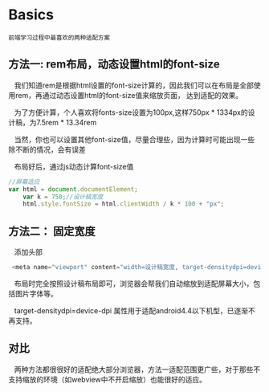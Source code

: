 # Basics

    前端学习过程中最喜欢的两种适配方案

## 方法一: rem布局，动态设置html的font-size

    我们知道rem是根据html设置的font-size计算的，因此我们可以在布局是全部使用rem，再通过动态设置html的font-size值来缩放页面，
    达到适配的效果。
    
    为了方便计算，个人喜欢将fonts-size设置为100px,这样750px * 1334px的设计稿，为7.5rem * 13.34rem
    
    当然，你也可以设置其他font-size值，尽量合理些，因为计算时可能出现一些除不断的情况，会有误差
    
    布局好后，通过js动态计算font-size值
    
```js
//屏幕适应
var html = document.documentElement;
    var k = 750;//设计稿宽度
    html.style.fontSize = html.clientWidth / k * 100 + "px";
```

## 方法二： 固定宽度

    添加头部
```js
 <meta name="viewport" content="width=设计稿宽度, target-densitydpi=device-dpi">
```
    布局时完全按照设计稿布局即可，浏览器会帮我们自动缩放到适配屏幕大小，包括图片字体等。
    
    target-densitydpi=device-dpi 属性用于适配android4.4以下机型，已逐渐不再支持。

## 对比

    两种方法都很很好的适配绝大部分浏览器，方法一适配范围更广些，对于那些不支持缩放的环境（如webview中不开启缩放）也能很好的适应。


